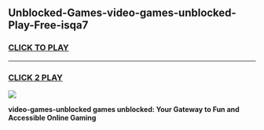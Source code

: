
## Unblocked-Games-video-games-unblocked-Play-Free-isqa7
<h3>
<a href="https://premium76.site?title=video-games-unblocked&ref=19M">CLICK TO PLAY</a></h3>
<hr>

<h3>
<a href="https://premium76.site?title=video-games-unblocked&ref=19M">CLICK 2 PLAY</a>
  
</h3>

<a href="https://premium76.site?title=video-games-unblocked&ref=19M"><img src="https://clearcache.store/games.png"></a>


**video-games-unblocked games unblocked: Your Gateway to Fun and Accessible Online Gaming**
